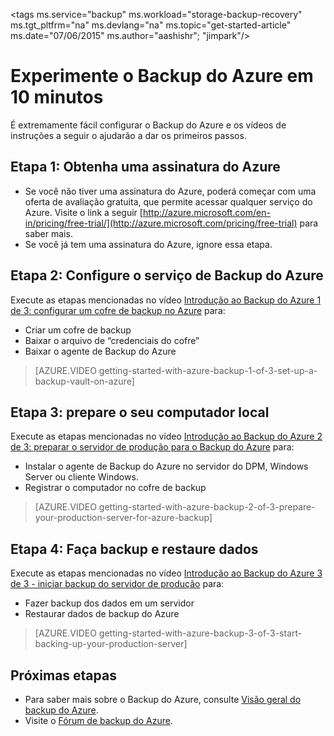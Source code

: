 <properties
   pageTitle="Backup do Azure em 10 min | Microsoft Azure"
   description="Comece a usar o Backup do Azure em 10 minutos"
   services="backup"
   documentationCenter=""
   authors="Jim-Parker"
   manager="shreeshd"
   editor=""/>

<tags ms.service="backup" ms.workload="storage-backup-recovery" ms.tgt_pltfrm="na" ms.devlang="na" ms.topic="get-started-article" ms.date="07/06/2015" ms.author="aashishr"; "jimpark"/>

# Experimente o Backup do Azure em 10 minutos
É extremamente fácil configurar o Backup do Azure e os vídeos de instruções a seguir o ajudarão a dar os primeiros passos.

## Etapa 1: Obtenha uma assinatura do Azure
- Se você não tiver uma assinatura do Azure, poderá começar com uma oferta de avaliação gratuita, que permite acessar qualquer serviço do Azure. Visite o link a seguir [http://azure.microsoft.com/en-in/pricing/free-trial/](http://azure.microsoft.com/pricing/free-trial) para saber mais.
- Se você já tem uma assinatura do Azure, ignore essa etapa.

## Etapa 2: Configure o serviço de Backup do Azure
Execute as etapas mencionadas no vídeo [Introdução ao Backup do Azure 1 de 3: configurar um cofre de backup no Azure](http://azure.microsoft.com/documentation/videos/getting-started-with-azure-backup-1-of-3-set-up-a-backup-vault-on-azure/) para:

- Criar um cofre de backup
- Baixar o arquivo de “credenciais do cofre”
- Baixar o agente de Backup do Azure

> [AZURE.VIDEO getting-started-with-azure-backup-1-of-3-set-up-a-backup-vault-on-azure]

## Etapa 3: prepare o seu computador local
Execute as etapas mencionadas no vídeo [Introdução ao Backup do Azure 2 de 3: preparar o servidor de produção para o Backup do Azure](http://azure.microsoft.com/documentation/videos/getting-started-with-azure-backup-2-of-3-prepare-your-production-server-for-azure-backup/) para:

- Instalar o agente de Backup do Azure no servidor do DPM, Windows Server ou cliente Windows.
- Registrar o computador no cofre de backup

> [AZURE.VIDEO getting-started-with-azure-backup-2-of-3-prepare-your-production-server-for-azure-backup]

## Etapa 4: Faça backup e restaure dados
Execute as etapas mencionadas no vídeo [Introdução ao Backup do Azure 3 de 3 - iniciar backup do servidor de produção](http://azure.microsoft.com/documentation/videos/getting-started-with-azure-backup-3-of-3-start-backing-up-your-production-server/) para:

- Fazer backup dos dados em um servidor
- Restaurar dados de backup do Azure

> [AZURE.VIDEO getting-started-with-azure-backup-3-of-3-start-backing-up-your-production-server]

## Próximas etapas
- Para saber mais sobre o Backup do Azure, consulte [Visão geral do backup do Azure](backup-introduction-to-azure-backup.md).
- Visite o [Fórum de backup do Azure](http://go.microsoft.com/fwlink/p/?LinkId=290933).

<!---HONumber=July15_HO3-->